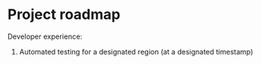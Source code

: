 # Project roadmap

Developer experience:

1. Automated testing for a designated region (at a designated timestamp)
